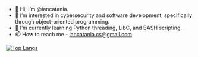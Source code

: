 - 👋 Hi, I’m @iancatania.
- 👀 I’m interested in cybersecurity and software development, specifically through object-oriented programming.
- 🌱 I’m currently learning Python threading, LibC, and BASH scripting.
- 📫 How to reach me - iancatania.cs@gmail.com

[![Top Langs](https://github-readme-stats.vercel.app/api/top-langs/?username=iancatania&layout=compact)](https://github.com/anuraghazra/github-readme-stats)


<!---
iancatania/iancatania is a ✨ special ✨ repository because its `README.md` (this file) appears on your GitHub profile.
You can click the Preview link to take a look at your changes.
--->
